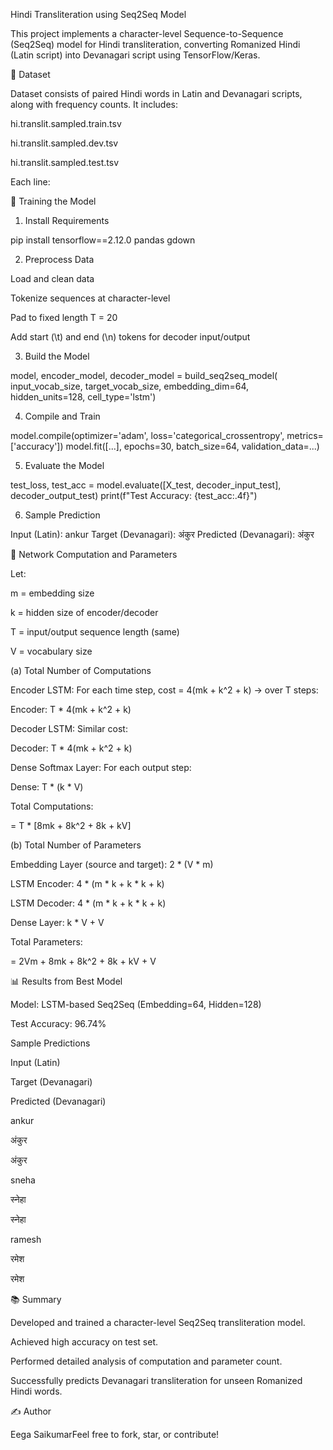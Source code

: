 Hindi Transliteration using Seq2Seq Model

This project implements a character-level Sequence-to-Sequence (Seq2Seq) model for Hindi transliteration, converting Romanized Hindi (Latin script) into Devanagari script using TensorFlow/Keras.

📂 Dataset

Dataset consists of paired Hindi words in Latin and Devanagari scripts, along with frequency counts. It includes:

hi.translit.sampled.train.tsv

hi.translit.sampled.dev.tsv

hi.translit.sampled.test.tsv

Each line: <devanagari> <latin> <count>

🚀 Training the Model

1. Install Requirements

pip install tensorflow==2.12.0 pandas gdown

2. Preprocess Data

Load and clean data

Tokenize sequences at character-level

Pad to fixed length T = 20

Add start (\t) and end (\n) tokens for decoder input/output

3. Build the Model

model, encoder_model, decoder_model = build_seq2seq_model(
    input_vocab_size, target_vocab_size,
    embedding_dim=64, hidden_units=128, cell_type='lstm')

4. Compile and Train

model.compile(optimizer='adam', loss='categorical_crossentropy', metrics=['accuracy'])
model.fit([...], epochs=30, batch_size=64, validation_data=...)

5. Evaluate the Model

test_loss, test_acc = model.evaluate([X_test, decoder_input_test], decoder_output_test)
print(f"Test Accuracy: {test_acc:.4f}")

6. Sample Prediction

Input (Latin): ankur
Target (Devanagari): अंकुर
Predicted (Devanagari): अंकुर

🔢 Network Computation and Parameters

Let:

m = embedding size

k = hidden size of encoder/decoder

T = input/output sequence length (same)

V = vocabulary size

(a) Total Number of Computations

Encoder LSTM: For each time step, cost = 4(mk + k^2 + k) → over T steps:

Encoder: T * 4(mk + k^2 + k)

Decoder LSTM: Similar cost:

Decoder: T * 4(mk + k^2 + k)

Dense Softmax Layer: For each output step:

Dense: T * (k * V)

Total Computations:

= T * [8mk + 8k^2 + 8k + kV]

(b) Total Number of Parameters

Embedding Layer (source and target): 2 * (V * m)

LSTM Encoder: 4 * (m * k + k * k + k)

LSTM Decoder: 4 * (m * k + k * k + k)

Dense Layer: k * V + V

Total Parameters:

= 2Vm + 8mk + 8k^2 + 8k + kV + V

📊 Results from Best Model

Model: LSTM-based Seq2Seq (Embedding=64, Hidden=128)

Test Accuracy: 96.74%

Sample Predictions

Input (Latin)

Target (Devanagari)

Predicted (Devanagari)

ankur

अंकुर

अंकुर

sneha

स्नेहा

स्नेहा

ramesh

रमेश

रमेश

📚 Summary

Developed and trained a character-level Seq2Seq transliteration model.

Achieved high accuracy on test set.

Performed detailed analysis of computation and parameter count.

Successfully predicts Devanagari transliteration for unseen Romanized Hindi words.

✍️ Author

Eega SaikumarFeel
free to fork, star, or contribute!